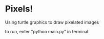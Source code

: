 # Pixels!

Using turtle graphics to draw pixelated images

to run, enter "python main.py" in terminal

